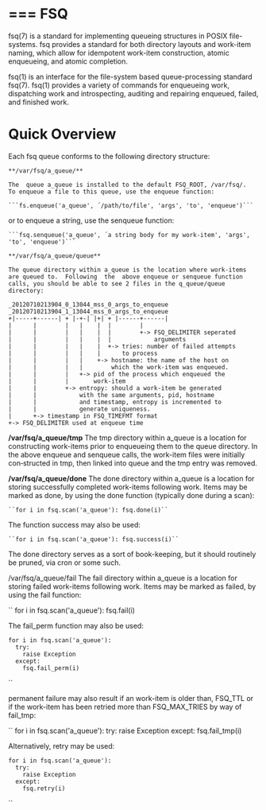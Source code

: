 ===
FSQ
===

fsq(7) is a standard for implementing queueing structures in POSIX file-systems.  fsq provides a standard for both directory layouts and work-item naming, which allow for idempotent work-item construction, atomic enqueueing, and atomic completion.

fsq(1) is an interface for the file-system based queue-processing standard fsq(7).  fsq(1) provides a variety of commands for enqueueing work, dispatching work and introspecting, auditing and repairing enqueued, failed, and finished work.


Quick Overview
==============

Each fsq queue conforms to the following directory structure:

    **/var/fsq/a_queue/**

    The  queue a_queue is installed to the default FSQ_ROOT, /var/fsq/.  To enqueue a file to this queue, use the enqueue function:

    ```fs.enqueue('a_queue', ´/path/to/file', 'args', 'to', 'enqueue')```

  or to enqueue a string, use the senqueue function:

    ```fsq.senqueue('a_queue', ´a string body for my work-item', 'args', 'to', 'enqueue')```

    **/var/fsq/a_queue/queue**

    The queue directory within a_queue is the location where work-items are queued to.  Following  the  above enqueue or senqueue function calls, you should be able to see 2 files in the q_queue/queue directory:

``` 
_20120710213904_0_13044_mss_0_args_to_enqueue
_20120710213904_1_13044_mss_0_args_to_enqueue
+|-----+------| + |-+-| |+| + |------+------|
|      |        |   |    |  |        |
|      |        |   |    |  |        +-> FSQ_DELIMITER seperated
|      |        |   |    |  |            arguments
|      |        |   |    |  +-> tries: number of failed attempts
|      |        |   |    |      to process
|      |        |   |    +-> hostname: the name of the host on
|      |        |   |        which the work-item was enqueued.
|      |        |   +-> pid of the process which enqueued the
|      |        |       work-item
|      |        +-> entropy: should a work-item be generated
|      |            with the same arguments, pid, hostname
|      |            and timestamp, entropy is incremented to
|      |            generate uniqueness.
|      +-> timestamp in FSQ_TIMEFMT format
+-> FSQ_DELIMITER used at enqueue time
```

**/var/fsq/a_queue/tmp**
  The tmp directory within a_queue is a location for constructing work-items prior to enqueueing them to the queue directory. In the above enqueue and senqueue calls, the work-item files were initially con‐structed in tmp, then linked into queue and the tmp entry was removed.

**/var/fsq/a_queue/done**
  The  done  directory within a_queue is a location for storing successfully completed work-items following work.  Items may be marked as done, by using the done function (typically done during a scan):

    ``for i in fsq.scan('a_queue'): fsq.done(i)``

  The function success may also be used:

    ``for i in fsq.scan('a_queue'): fsq.success(i)``

  The done directory serves as a sort of book-keeping, but it should routinely be pruned, via cron or some such.


/var/fsq/a_queue/fail
  The  fail  directory within a_queue is a location for storing failed work-items following work. Items may be marked as failed, by using the fail function:

``
    for i in fsq.scan('a_queue'):
      fsq.fail(i)

  The fail_perm function may also be used:

    for i in fsq.scan('a_queue'):
      try:
        raise Exception
      except:
        fsq.fail_perm(i)
``

  permanent failure may also result if an work-item is older than, FSQ_TTL or if the work-item has been retried more than FSQ_MAX_TRIES by way of fail_tmp:

``
    for i in fsq.scan('a_queue'):
      try:
        raise Exception
      except:
        fsq.fail_tmp(i)

  Alternatively, retry may be used:

    for i in fsq.scan('a_queue'):
      try:
        raise Exception
      except:
        fsq.retry(i)
``



